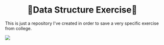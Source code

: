 <h1 align="center">
  🍕Data Structure Exercise🍕
  </h1>
This is just a repository I've created in order to save a very specific exercise from college.

<p align="center" width="100%">
  
<img src="https://user-images.githubusercontent.com/84252664/159947125-5528d1a8-ab44-4355-81af-913f59f08dc4.jpeg"></img>

</p>
